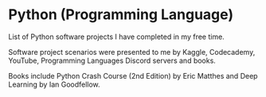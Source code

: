 # Python (Programming Language)
List of Python software projects I have completed in my free time.

Software project scenarios were presented to me by Kaggle, Codecademy, YouTube, Programming Languages Discord servers and books.

Books include Python Crash Course (2nd Edition) by Eric Matthes and Deep Learning by Ian Goodfellow.
